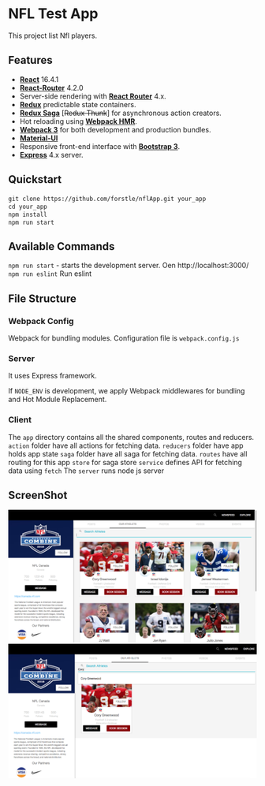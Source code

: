 # NFL Test App

This project list Nfl players.
## Features

- [**React**](https://reactjs.org/) 16.4.1
- [**React-Router**](https://www.npmjs.com/package/react-router) 4.2.0
- Server-side rendering with [**React Router**](https://github.com/ReactTraining/react-router) 4.x.
- [**Redux**](http://redux.js.org/) predictable state containers.
- [**Redux Saga**](https://redux-saga.github.io/redux-saga/) [~~Redux Thunk~~]
  for asynchronous action creators.
- Hot reloading using [**Webpack HMR**](https://webpack.js.org/concepts/hot-module-replacement/).
- [**Webpack 3**](https://webpack.js.org/) for both development and production bundles.
- [**Material-UI**](https://material-ui.com/)
- Responsive front-end interface with [**Bootstrap 3**](http://getbootstrap.com/).
- [**Express**](http://expressjs.com/) 4.x server.

## Quickstart

```
git clone https://github.com/forstle/nflApp.git your_app
cd your_app
npm install
npm run start
```

## Available Commands

`npm run start` - starts the development server.
Oen http://localhost:3000/
`npm run eslint` Run eslint

## File Structure

### Webpack Config

Webpack for bundling modules. Configuration file is `webpack.config.js`

### Server

It uses Express framework.

If `NODE_ENV` is development, we apply Webpack middlewares for bundling and Hot Module Replacement.

### Client

The `app` directory contains all the shared components, routes and reducers.
`action` folder have all actions for fetching data.
`reducers` folder have app holds app state
`saga` folder have all saga for fetching data.
`routes` have all routing for this app
`store` for saga store
`service` defines API for fetching data using `fetch`
The `server` runs node js server

## ScreenShot

![Alt text](app/screen/screen1.png?raw=true 'Player_ist')
![Alt text](app/screen/screen2.png?raw=true 'Search Player')
